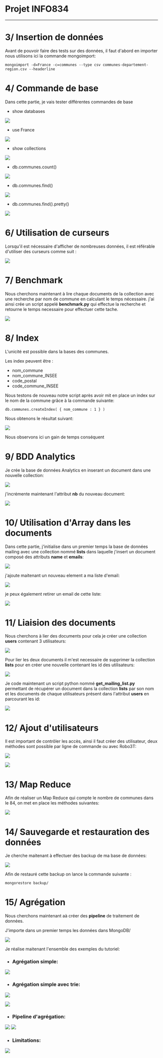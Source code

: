 # Projet INFO834

---
# 3/ Insertion de données

Avant de pouvoir faire des tests sur des données, il faut d'abord en importer nous utilisons ici la commande mongoimport:

```shell
mongoimport -d=France -c=communes --type csv communes-departement-region.csv --headerline
```

# 4/ Commande de base

Dans cette partie, je vais tester différentes commandes de base

* show databases

![](captures/show_databases.PNG)

* use France

![](captures/use_France.PNG)

* show collections

![](captures/show_collections.PNG)

* db.communes.count()

![](captures/db_communes_count.PNG)

* db.communes.find()

![](captures/db_communes_find.PNG)

* db.communes.find().pretty()

![](captures/db_communes_find_pretty.PNG)

# 6/ Utilisation de curseurs

Lorsqu'il est nécessaire d'afficher de nombreuses données, il est référable d'utiliser des curseurs comme suit :

![](captures/studio3_while.PNG)

# 7/ Benchmark

Nous cherchons maintenant à lire chaque documents de la collection avec une recherche par nom de commune en calculant le temps nécessaire. j'ai ainsi crée un script appelé **benchmark.py** qui effectue la recherche et retourne le temps necessaire pour effectuer cette tache.

![](captures/benchmarkQ7.PNG)

# 8/ Index

L'unicité est possible dans la bases des communes.

Les index peuvent être :

* nom_commune
* nom_commune_INSEE
* code_postal
* code_commune_INSEE

Nous testons de nouveau notre script après avoir mit en place un index sur le nom de la commune grâce à la commande suivante:

```shell
db.communes.createIndex( { nom_commune : 1 } )
```
Nous obtenons le résultat suivant:

![](captures/benchmarkQ8.PNG)

Nous observons ici un gain de temps conséquent

# 9/ BDD Analytics

Je crée la base de données Analytics en inserant un document dans une nouvelle collection:

![](captures/mise_en_place_analytics.PNG)

j'incrémente maintenant l'attribut **nb** du nouveau document:

![](captures/inc_Q9.PNG)


# 10/ Utilisation d'Array dans les documents

Dans cette partie, j'initialise dans un premier temps la base de données mailing avec une collection nommé **lists** dans laquelle j'insert un document composé des attributs **name** et **emails**:

![](captures/Q10_init.PNG)

j'ajoute maitenant un nouveau element a ma liste d'email:

![](captures/Q10_push.PNG)

je peux également retirer un email de cette liste:

![](captures/Q10_pull.PNG)

# 11/ Liaision des documents

Nous cherchons à lier des documents pour cela je créer une collection **users** contenant 3 utilisateurs:

![](captures/11_init.PNG)

Pour lier les deux documents il m'est necessaire de supprimer la collection **lists** pour en créer une nouvelle contenant les id des utilisateurs:

![](captures/Q11_lists.PNG)

Je code maintenant un script python nommé **get_mailing_list.py** permettant de récupérer un document dans la collection **lists** par son nom et les documents de chaque utilisateurs présent dans l'attribut **users** en parcourant les id:

![](captures/Q11_py.PNG)

# 12/ Ajout d'utilisateurs

Il est important de contrôler les accès, ainsi il faut créer des utilisateur, deux méthodes sont possible par ligne de commande ou avec Robo3T:

![](captures/Q12_new_user.PNG)

![](captures/user_analytics.PNG)

# 13/ Map Reduce

Afin de réaliser un Map Reduce qui compte le nombre de communes dans le 84, on met en place les méthodes suivantes:

![](captures/Q13_map_reduce.PNG)

# 14/ Sauvegarde et restauration des données

Je cherche maitenant à effectuer des backup de ma base de données:

![](captures/Q14_backup.PNG)

Afin de restauré cette backup on lance la commande suivante :
```shell
mongorestore backup/
```

# 15/ Agrégation

Nous cherchons maintenant aà créer des **pipeline** de traitement de données.

J'importe dans un premier temps les données dans MongoDB/

![](captures/Q15_import.PNG)

Je réalise maitenant l'ensemble des exemples du tutoriel:

* ### **Agrégation simple:**

![](captures/q15_aggreg_simple.PNG)

* ### **Agrégation simple avec trie:**

![](captures/q15_aggreg_simple_trier.PNG)

![](captures/q15_aggreg_simple_match.PNG)

* ### **Pipeline d'agrégation:**

![](captures/q15_pipeline_p1.PNG)
![](captures/q15_pipeline_p2.PNG)

* ### **Limitations:**

![](captures/q15_limitations.PNG)
